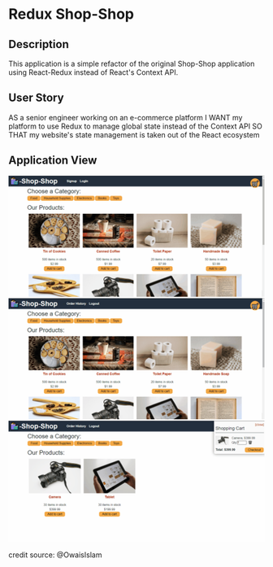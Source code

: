 # Redux Shop-Shop

## Description
This application is a simple refactor of the original Shop-Shop application using React-Redux instead of React's Context API.


## User Story
AS a senior engineer working on an e-commerce platform
I WANT my platform to use Redux to manage global state instead of the Context API
SO THAT my website's state management is taken out of the React ecosystem


## Application View
![](images/first.gif)
![](images/second.gif)
![](images/third.gif)

credit source: @OwaisIslam

